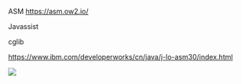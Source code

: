 

ASM
https://asm.ow2.io/


Javassist

cglib

https://www.ibm.com/developerworks/cn/java/j-lo-asm30/index.html


[![](https://static.segmentfault.com/v-5b1df2a7/global/img/creativecommons-cc.svg)](https://creativecommons.org/licenses/by-nc-nd/4.0/)
